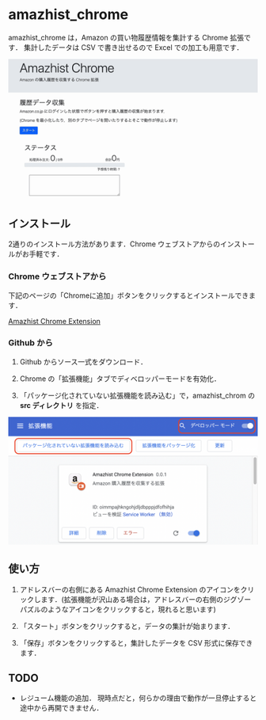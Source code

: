 # amazhist_chrome

amazhist_chrome は，Amazon の買い物履歴情報を集計する Chrome 拡張です．
集計したデータは CSV で書き出せるので Excel での加工も用意です．

![スクリーンショット](img/movie.gif)

## インストール

2通りのインストール方法があります．Chrome ウェブストアからのインストールがお手軽です．

### Chrome ウェブストアから

下記のページの「Chromeに追加」ボタンをクリックするとインストールできます．

[Amazhist Chrome Extension](https://chrome.google.com/webstore/detail/amazhist-chrome-extension/mfejdgdpblipdoileogibknihogejaja?hl=ja)


### Github から

1. Github からソース一式をダウンロード．

2. Chrome の「拡張機能」タブでディベロッパーモードを有効化．

3. 「パッケージ化されていない拡張機能を読み込む」で，amazhist_chrom の **src ディレクトリ** を指定．

![スクリーンショット](img/usage_1.png)

## 使い方

1. アドレスバーの右側にある Amazhist Chrome Extension のアイコンをクリックします．(拡張機能が沢山ある場合は，アドレスバーの右側のジグゾーパズルのようなアイコンをクリックすると，現れると思います)

2. 「スタート」ボタンをクリックすると，データの集計が始まります．

3. 「保存」ボタンをクリックすると，集計したデータを CSV 形式に保存できます．


## TODO

- レジューム機能の追加．
  現時点だと，何らかの理由で動作が一旦停止すると途中から再開できません．
